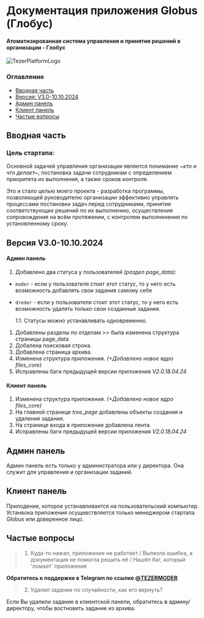 # Документация приложения Globus (Глобус)
#### Атоматизированная система управления и принятия решений в организации - Глобус
![TezerPlatformLogo](https://i.postimg.cc/J4FW5fGv/png-globus.png)

### Оглавление

+ [Вводная часть]()
+ [Версия: V3.0-10.10.2024]()
+ [Админ панель]()
+ [Клиент панель]()
+ [Частые вопросы]()
<!-- + [Подключение системы оплаты в проект. Код]()
+ [Безопастность]()
+ [О контрактах]()
+ [Контакты]() -->

## Вводная часть
### Цель стартапа:
Основной задачей управления организации является понимание 
*~кто и что делает~*, постановка задачи сотрудникам с определением 
приоритета их выполнения, а также сроков контроля.

Это и стало целью моего проекта - разработка программы, 
позволяющей руководителю организации эффективно управлять 
процессами постановки задач перед сотрудниками, принятия 
соответствующих решений по их выполнению, осуществления 
сопровождения на всём протяжении, с контролем выполненения 
по установленному сроку.

## Версия V3.0-10.10.2024

#### Админ панель
1. Добавлено два статуса у пользователей *(раздел page_data)*:
  
+ `moder` - если у пользователя стоит этот статус, то у него 
  есть возможность добавлять свои задания самому себе
+ `dreder` - если у пользователя стоит этот статус, то у него 
  есть возможность удалять только свои созданные задания.

  1.1. Статусы можно устанавливать одновременно.

1. Добавлены разделы по отделам >> была изменена структура страницы 
   page_data
2. Добалена поисковая строка.
3. Добавлена страница архива.
4. Изменена структура приложения. *(+Добавлено новое ядро files_core)*
5. Исправлены баги предыдущей версии приложения *V2.0.18.04.24*
   

#### Клиент панель
1. Изменена структура приложения. *(+Добавлено новое ядро files_core)*
2. На главной странице *tree_page* добавлены объекты создания и 
   удаления задания.
3. На странице входа в приложение добавлена лента.
4. Исправлены баги предыдущей версии приложения *V2.0.18.04.24*

## Админ панель

Админ панель есть только у администратора или у директора. 
Она служит для управления и организации заданий.


## Клиент панель

Прилодение, которое устанавливается на пользовательский компьютер. 
Устанвока приложения осущевствляется только менеджером стартапа 
Globus или доверенное лицо.

## Частые вопросы

> 1. Куда-то нажал, приложение не работает / Вылезла ошибка, а документация не помогла решить её / Нашёл баг, который 'ломает' приложение
   
   **Обратитесь к поддержке в Telegram по ссылке [@TEZERMODER](https://t.me/tezermoder)**

> 2. Удалил задание по случайности, как его вернуть?
  
  Если Вы удалили задание в клиентской панели, обратитесь в админу/директору, чтобы востновить задание из архива.




